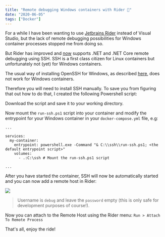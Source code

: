 ```yaml
---
title: "Remote debugging Windows containers with Rider 🐎"
date: "2020-06-05"
tags: ["Docker"]
---
```


For a while I have been wanting to use [Jetbrains Rider](https://www.jetbrains.com/rider/) instead of Visual Studio, but the lack of remote debugging possibilities for Windows container processes stopped me from doing so.
<!--more-->

But Rider has improved and [now](https://www.jetbrains.com/help/rider/SSH_Remote_Debugging.html) supports .NET and .NET Core remote debugging using SSH. SSH is a first class citizen for Linux containers but unfortunately not (yet) for Windows containers.

The usual way of installing OpenSSH for Windows, as described [here](https://docs.microsoft.com/en-us/windows-server/administration/openssh/openssh_install_firstuse), does not work for Windows containers.

Therefore you will need to install SSH manually. To save you from figuring that out how to do that, I created the following Powershell script:
<script src="https://gist.github.com/joostmeijles/7ec1cb7e7117bcb19e032fb5377d2e01.js"></script>

Download the script and save it to your working directory.

Now mount the `run-ssh.ps1` script into your container and modify the entrypoint for your Windows container in your `docker-compose.yml` file, e.g:
```
...

services:
  my-container:
    entrypoint: powershell.exe -Command "& C:\\ssh\\run-ssh.ps1; <the default entrypoint script>"
    volumes:
      - .:C:\ssh # Mount the run-ssh.ps1 script

...
```

After you have started the container, SSH will now be automatically started and you can now add a remote host in Rider:

![](/rider_remote_host.png)

> Username is `debug` and leave the `password` empty (this is only safe for development purposes of course!).

Now you can attach to the Remote Host using the Rider menu: `Run > Attach To Remote Process`

That's all, enjoy the ride!
